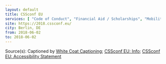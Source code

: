 ```yaml
---
layout: default
title: CSSconf EU
services: [ "Code of Conduct", "Financial Aid / Scholarships", "Mobility Access", "Live Captioning", "Dietary Accommodation", "Childcare" ]
site: https://2018.cssconf.eu/
city: Berlin, DE
from: 2018-06-02
to: 2018-06-02
---
```


Source(s): Captioned by [White Coat Captioning](http://www.whitecoatcaptioning.com/); [CSSconf EU: Info](https://2018.cssconf.eu/info/); [CSSconf EU: Accessibility Statement](https://2018.cssconf.eu/accessibility/)
